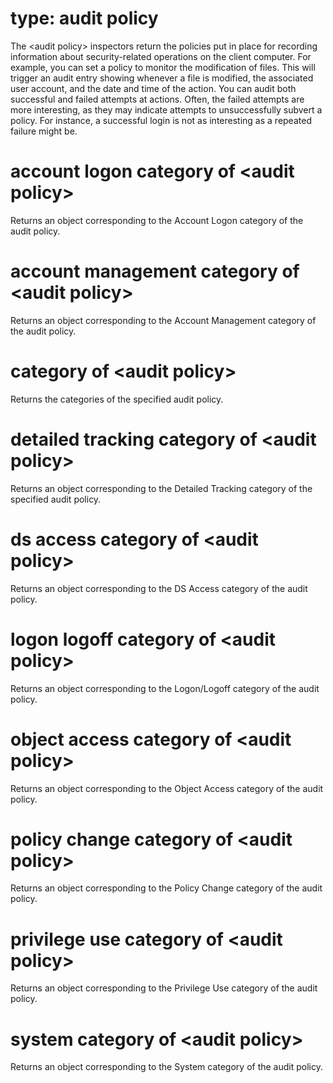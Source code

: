 # type: audit policy

The &lt;audit policy&gt; inspectors return the policies put in place for recording information about security-related operations on the client computer. For example, you can set a policy to monitor the modification of files. This will trigger an audit entry showing whenever a file is modified, the associated user account, and the date and time of the action. You can audit both successful and failed attempts at actions. Often, the failed attempts are more interesting, as they may indicate attempts to unsuccessfully subvert a policy. For instance, a successful login is not as interesting as a repeated failure might be.

# account logon category of &lt;audit policy&gt;

Returns an object corresponding to the Account Logon category of the audit policy.

# account management category of &lt;audit policy&gt;

Returns an object corresponding to the Account Management category of the audit policy.

# category of &lt;audit policy&gt;

Returns the categories of the specified audit policy.

# detailed tracking category of &lt;audit policy&gt;

Returns an object corresponding to the Detailed Tracking category of the specified audit policy.

# ds access category of &lt;audit policy&gt;

Returns an object corresponding to the DS Access category of the audit policy.

# logon logoff category of &lt;audit policy&gt;

Returns an object corresponding to the Logon/Logoff category of the audit policy.

# object access category of &lt;audit policy&gt;

Returns an object corresponding to the Object Access category of the audit policy.

# policy change category of &lt;audit policy&gt;

Returns an object corresponding to the Policy Change category of the audit policy.

# privilege use category of &lt;audit policy&gt;

Returns an object corresponding to the Privilege Use category of the audit policy.

# system category of &lt;audit policy&gt;

Returns an object corresponding to the System category of the audit policy.
